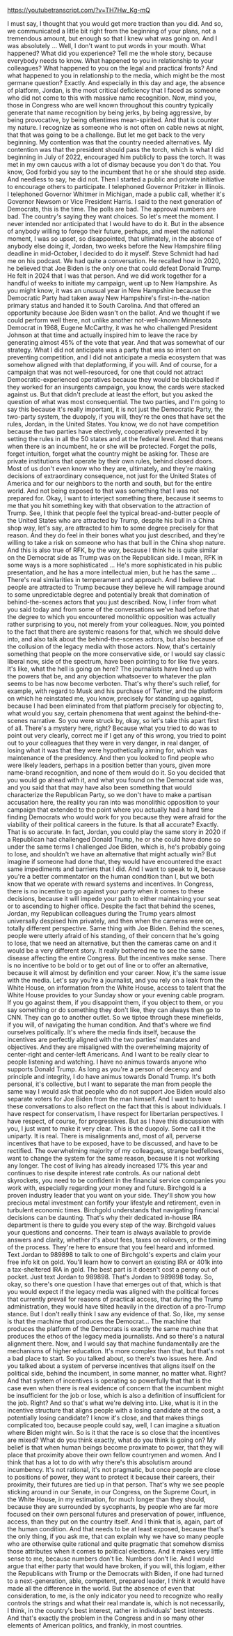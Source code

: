 https://youtubetranscript.com/?v=TH7Hw_Kg-mQ

 I must say, I thought that you would get more traction than you did. And so, we communicated a little bit right from the beginning of your plans, not a tremendous amount, but enough so that I knew what was going on. And I was absolutely ... Well, I don't want to put words in your mouth. What happened? What did you experience? Tell me the whole story, because everybody needs to know. What happened to you in relationship to your colleagues? What happened to you on the legal and practical fronts? And what happened to you in relationship to the media, which might be the most germane question? Exactly. And especially in this day and age, the absence of platform, Jordan, is the most critical deficiency that I faced as someone who did not come to this with massive name recognition. Now, mind you, those in Congress who are well known throughout this country typically generate that name recognition by being jerks, by being aggressive, by being provocative, by being oftentimes mean-spirited. And that is counter my nature. I recognize as someone who is not often on cable news at night, that that was going to be a challenge. But let me get back to the very beginning. My contention was that the country needed alternatives. My contention was that the president should pass the torch, which is what I did beginning in July of 2022, encouraged him publicly to pass the torch. It was met in my own caucus with a lot of dismay because you don't do that. You know, God forbid you say to the incumbent that he or she should step aside. And needless to say, he did not. Then I started a public and private initiative to encourage others to participate. I telephoned Governor Pritzker in Illinois. I telephoned Governor Whitmer in Michigan, made a public call, whether it's Governor Newsom or Vice President Harris. I said to the next generation of Democrats, this is the time. The polls are bad. The approval numbers are bad. The country's saying they want choices. So let's meet the moment. I never intended nor anticipated that I would have to do it. But in the absence of anybody willing to forego their future, perhaps, and meet the national moment, I was so upset, so disappointed, that ultimately, in the absence of anybody else doing it, Jordan, two weeks before the New Hampshire filing deadline in mid-October, I decided to do it myself. Steve Schmidt had had me on his podcast. We had quite a conversation. He recalled how in 2020, he believed that Joe Biden is the only one that could defeat Donald Trump. He felt in 2024 that I was that person. And we did work together for a handful of weeks to initiate my campaign, went up to New Hampshire. As you might know, it was an unusual year in New Hampshire because the Democratic Party had taken away New Hampshire's first-in-the-nation primary status and handed it to South Carolina. And that offered an opportunity because Joe Biden wasn't on the ballot. And we thought if we could perform well there, not unlike another not-well-known Minnesota Democrat in 1968, Eugene McCarthy, it was he who challenged President Johnson at that time and actually inspired him to leave the race by generating almost 45% of the vote that year. And that was somewhat of our strategy. What I did not anticipate was a party that was so intent on preventing competition, and I did not anticipate a media ecosystem that was somehow aligned with that deplatforming, if you will. And of course, for a campaign that was not well-resourced, for one that could not attract Democratic-experienced operatives because they would be blackballed if they worked for an insurgents campaign, you know, the cards were stacked against us. But that didn't preclude at least the effort, but you asked the question of what was most consequential. The two parties, and I'm going to say this because it's really important, it is not just the Democratic Party, the two-party system, the duopoly, if you will, they're the ones that have set the rules, Jordan, in the United States. You know, we do not have competition because the two parties have electively, cooperatively prevented it by setting the rules in all the 50 states and at the federal level. And that means when there is an incumbent, he or she will be protected. Forget the polls, forget intuition, forget what the country might be asking for. These are private institutions that operate by their own rules, behind closed doors. Most of us don't even know who they are, ultimately, and they're making decisions of extraordinary consequence, not just for the United States of America and for our neighbors to the north and south, but for the entire world. And not being exposed to that was something that I was not prepared for. Okay, I want to interject something there, because it seems to me that you hit something key with that observation to the attraction of Trump. See, I think that people feel the typical bread-and-butter people of the United States who are attracted by Trump, despite his bull in a China shop way, let's say, are attracted to him to some degree precisely for that reason. And they do feel in their bones what you just described, and they're willing to take a risk on someone who has that bull in the China shop nature. And this is also true of RFK, by the way, because I think he is quite similar on the Democrat side as Trump was on the Republican side. I mean, RFK in some ways is a more sophisticated ... He's more sophisticated in his public presentation, and he has a more intellectual mien, but he has the same ... There's real similarities in temperament and approach. And I believe that people are attracted to Trump because they believe he will rampage around to some unpredictable degree and potentially break that domination of behind-the-scenes actors that you just described. Now, I infer from what you said today and from some of the conversations we've had before that the degree to which you encountered monolithic opposition was actually rather surprising to you, not merely from your colleagues. Now, you pointed to the fact that there are systemic reasons for that, which we should delve into, and also talk about the behind-the-scenes actors, but also because of the collusion of the legacy media with those actors. Now, that's certainly something that people on the more conservative side, or I would say classic liberal now, side of the spectrum, have been pointing to for like five years. It's like, what the hell is going on here? The journalists have lined up with the powers that be, and any objection whatsoever to whatever the plan seems to be has now become verboten. That's why there's such relief, for example, with regard to Musk and his purchase of Twitter, and the platform on which he reinstated me, you know, precisely for standing up against, because I had been eliminated from that platform precisely for objecting to, what would you say, certain phenomena that went against the behind-the-scenes narrative. So you were struck by, okay, so let's take this apart first of all. There's a mystery here, right? Because what you tried to do was to point out very clearly, correct me if I get any of this wrong, you tried to point out to your colleagues that they were in very danger, in real danger, of losing what it was that they were hypothetically aiming for, which was maintenance of the presidency. And then you looked to find people who were likely leaders, perhaps in a position better than yours, given more name-brand recognition, and none of them would do it. So you decided that you would go ahead with it, and what you found on the Democrat side was, and you said that that may have also been something that would characterize the Republican Party, so we don't have to make a partisan accusation here, the reality you ran into was monolithic opposition to your campaign that extended to the point where you actually had a hard time finding Democrats who would work for you because they were afraid for the viability of their political careers in the future. Is that all accurate? Exactly. That is so accurate. In fact, Jordan, you could play the same story in 2020 if a Republican had challenged Donald Trump, he or she could have done so under the same terms I challenged Joe Biden, which is, he's probably going to lose, and shouldn't we have an alternative that might actually win? But imagine if someone had done that, they would have encountered the exact same impediments and barriers that I did. And I want to speak to it, because you're a better commentator on the human condition than I, but we both know that we operate with reward systems and incentives. In Congress, there is no incentive to go against your party when it comes to these decisions, because it will impede your path to either maintaining your seat or to ascending to higher office. Despite the fact that behind the scenes, Jordan, my Republican colleagues during the Trump years almost universally despised him privately, and then when the cameras were on, totally different perspective. Same thing with Joe Biden. Behind the scenes, people were utterly afraid of his standing, of their concern that he's going to lose, that we need an alternative, but then the cameras came on and it would be a very different story. It really bothered me to see the same disease affecting the entire Congress. But the incentives make sense. There is no incentive to be bold or to get out of line or to offer an alternative, because it will almost by definition end your career. Now, it's the same issue with the media. Let's say you're a journalist, and you rely on a leak from the White House, on information from the White House, access to talent that the White House provides to your Sunday show or your evening cable program. If you go against them, if you disappoint them, if you object to them, or you say something or do something they don't like, they can always then go to CNN. They can go to another outlet. So we tiptoe through these minefields, if you will, of navigating the human condition. And that's where we find ourselves politically. It's where the media finds itself, because the incentives are perfectly aligned with the two parties' mandates and objectives. And they are misaligned with the overwhelming majority of center-right and center-left Americans. And I want to be really clear to people listening and watching. I have no animus towards anyone who supports Donald Trump. As long as you're a person of decency and principle and integrity, I do have animus towards Donald Trump. It's both personal, it's collective, but I want to separate the man from people the same way I would ask that people who do not support Joe Biden would also separate voters for Joe Biden from the man himself. And I want to have these conversations to also reflect on the fact that this is about individuals. I have respect for conservatism, I have respect for libertarian perspectives. I have respect, of course, for progressives. But as I have this discussion with you, I just want to make it very clear. This is the duopoly. Some call it the uniparty. It is real. There is misalignments and, most of all, perverse incentives that have to be exposed, have to be discussed, and have to be rectified. The overwhelming majority of my colleagues, strange bedfellows, want to change the system for the same reason, because it is not working any longer. The cost of living has already increased 17% this year and continues to rise despite interest rate controls. As our national debt skyrockets, you need to be confident in the financial service companies you work with, especially regarding your money and future. Birchgold is a proven industry leader that you want on your side. They'll show you how precious metal investment can fortify your lifestyle and retirement, even in turbulent economic times. Birchgold understands that navigating financial decisions can be daunting. That's why their dedicated in-house IRA department is there to guide you every step of the way. Birchgold values your questions and concerns. Their team is always available to provide answers and clarity, whether it's about fees, taxes on rollovers, or the timing of the process. They're here to ensure that you feel heard and informed. Text Jordan to 989898 to talk to one of Birchgold's experts and claim your free info kit on gold. You'll learn how to convert an existing IRA or 401k into a tax-sheltered IRA in gold. The best part is it doesn't cost a penny out of pocket. Just text Jordan to 989898. That's Jordan to 989898 today. So, okay, so there's one question I have that emerges out of that, which is that you would expect if the legacy media was aligned with the political forces that currently prevail for reasons of practical access, that during the Trump administration, they would have tilted heavily in the direction of a pro-Trump stance. But I don't really think I saw any evidence of that. So, like, my sense is that the machine that produces the Democrat... The machine that produces the platform of the Democrats is exactly the same machine that produces the ethos of the legacy media journalists. And so there's a natural alignment there. Now, and I would say that machine fundamentally are the mechanisms of higher education. It's more complex than that, but that's not a bad place to start. So you talked about, so there's two issues here. And you talked about a system of perverse incentives that aligns itself on the political side, behind the incumbent, in some manner, no matter what. Right? And that system of incentives is operating so powerfully that that is the case even when there is real evidence of concern that the incumbent might be insufficient for the job or lose, which is also a definition of insufficient for the job. Right? And so that's what we're delving into. Like, what is it in the incentive structure that aligns people with a losing candidate at the cost, a potentially losing candidate? I know it's close, and that makes things complicated too, because people could say, well, I can imagine a situation where Biden might win. So is it that the race is so close that the incentives are mixed? What do you think exactly, what do you think is going on? My belief is that when human beings become proximate to power, that they will place that proximity above their own fellow countrymen and women. And I think that has a lot to do with why there's this absolutism around incumbency. It's not rational, it's not pragmatic, but once people are close to positions of power, they want to protect it because their careers, their proximity, their futures are tied up in that person. That's why we see people sticking around in our Senate, in our Congress, on the Supreme Court, in the White House, in my estimation, for much longer than they should, because they are surrounded by sycophants, by people who are far more focused on their own personal futures and preservation of power, influence, access, than they put on the country itself. And I think that is, again, part of the human condition. And that needs to be at least exposed, because that's the only thing, if you ask me, that can explain why we have so many people who are otherwise quite rational and quite pragmatic that somehow dismiss those attributes when it comes to political elections. And it makes very little sense to me, because numbers don't lie. Numbers don't lie. And I would argue that either party that would have broken, if you will, this logjam, either the Republicans with Trump or the Democrats with Biden, if one had turned to a next-generation, able, competent, prepared leader, I think it would have made all the difference in the world. But the absence of even that consideration, to me, is the only indicator you need to recognize who really controls the strings and what their real mandate is, which is not necessarily, I think, in the country's best interest, rather in individuals' best interests. And that's exactly the problem in the Congress and in so many other elements of American politics, and frankly, in most countries.